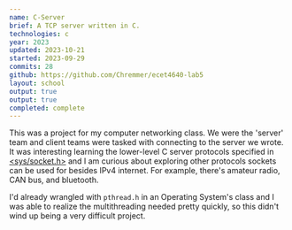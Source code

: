 ```yaml
---
name: C-Server
brief: A TCP server written in C.
technologies: c
year: 2023
updated: 2023-10-21
started: 2023-09-29
commits: 28
github: https://github.com/Chremmer/ecet4640-lab5
layout: school
output: true
output: true
completed: complete
---
```


This was a project for my computer networking class. We were the 'server' team and client teams were tasked with connecting to the server we wrote. It was interesting learning the lower-level C server protocols specified in [<sys/socket.h>](https://www.man7.org/linux/man-pages/man2/socket.2.html) and I am curious about exploring other protocols sockets can be used for besides IPv4 internet. For example, there's amateur radio, CAN bus, and bluetooth.  

I'd already wrangled with `pthread.h` in an Operating System's class and I was able to realize the multithreading needed pretty quickly, so this didn't wind up being a very difficult project.
